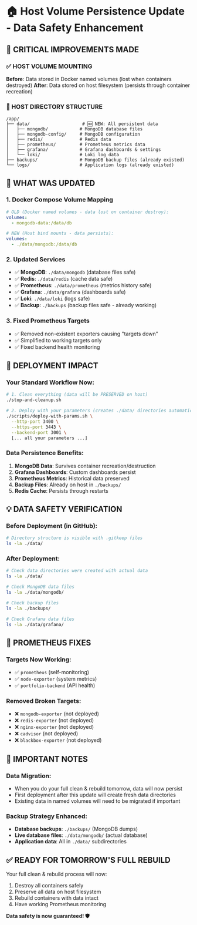 # 🏠 Host Volume Persistence Update - Data Safety Enhancement

## 🎯 **CRITICAL IMPROVEMENTS MADE**

### **✅ HOST VOLUME MOUNTING**
**Before**: Data stored in Docker named volumes (lost when containers destroyed)
**After**: Data stored on host filesystem (persists through container recreation)

### **📁 HOST DIRECTORY STRUCTURE**
```
/app/
├── data/                    # 🆕 NEW: All persistent data
│   ├── mongodb/            # MongoDB database files
│   ├── mongodb-config/     # MongoDB configuration
│   ├── redis/              # Redis data
│   ├── prometheus/         # Prometheus metrics data
│   ├── grafana/            # Grafana dashboards & settings
│   └── loki/               # Loki log data
├── backups/                # MongoDB backup files (already existed)
└── logs/                   # Application logs (already existed)
```

## 🔧 **WHAT WAS UPDATED**

### **1. Docker Compose Volume Mapping**
```yaml
# OLD (Docker named volumes - data lost on container destroy):
volumes:
  - mongodb-data:/data/db

# NEW (Host bind mounts - data persists):
volumes:
  - ./data/mongodb:/data/db
```

### **2. Updated Services**
- ✅ **MongoDB**: `./data/mongodb` (database files safe)
- ✅ **Redis**: `./data/redis` (cache data safe)  
- ✅ **Prometheus**: `./data/prometheus` (metrics history safe)
- ✅ **Grafana**: `./data/grafana` (dashboards safe)
- ✅ **Loki**: `./data/loki` (logs safe)
- ✅ **Backup**: `./backups` (backup files safe - already working)

### **3. Fixed Prometheus Targets**
- ✅ Removed non-existent exporters causing "targets down"
- ✅ Simplified to working targets only
- ✅ Fixed backend health monitoring

## 🚀 **DEPLOYMENT IMPACT**

### **Your Standard Workflow Now:**
```bash
# 1. Clean everything (data will be PRESERVED on host)
./stop-and-cleanup.sh

# 2. Deploy with your parameters (creates ./data/ directories automatically)
./scripts/deploy-with-params.sh \
  --http-port 3400 \
  --https-port 3443 \
  --backend-port 3001 \
  [... all your parameters ...]
```

### **Data Persistence Benefits:**
1. **MongoDB Data**: Survives container recreation/destruction
2. **Grafana Dashboards**: Custom dashboards persist  
3. **Prometheus Metrics**: Historical data preserved
4. **Backup Files**: Already on host in `./backups/`
5. **Redis Cache**: Persists through restarts

## 💡 **DATA SAFETY VERIFICATION**

### **Before Deployment (in GitHub):**
```bash
# Directory structure is visible with .gitkeep files
ls -la ./data/
```

### **After Deployment:**
```bash
# Check data directories were created with actual data
ls -la ./data/

# Check MongoDB data files
ls -la ./data/mongodb/

# Check backup files  
ls -la ./backups/

# Check Grafana data files
ls -la ./data/grafana/
```

## 🎯 **PROMETHEUS FIXES**

### **Targets Now Working:**
- ✅ `prometheus` (self-monitoring)
- ✅ `node-exporter` (system metrics)
- ✅ `portfolio-backend` (API health)

### **Removed Broken Targets:**
- ❌ `mongodb-exporter` (not deployed)
- ❌ `redis-exporter` (not deployed)
- ❌ `nginx-exporter` (not deployed)
- ❌ `cadvisor` (not deployed)
- ❌ `blackbox-exporter` (not deployed)

## 🚨 **IMPORTANT NOTES**

### **Data Migration:**
- When you do your full clean & rebuild tomorrow, data will now persist
- First deployment after this update will create fresh data directories
- Existing data in named volumes will need to be migrated if important

### **Backup Strategy Enhanced:**
- **Database backups**: `./backups/` (MongoDB dumps)
- **Live database files**: `./data/mongodb/` (actual database)
- **Application data**: All in `./data/` subdirectories

## ✅ **READY FOR TOMORROW'S FULL REBUILD**

Your full clean & rebuild process will now:
1. Destroy all containers safely
2. Preserve all data on host filesystem  
3. Rebuild containers with data intact
4. Have working Prometheus monitoring

**Data safety is now guaranteed! 🛡️**